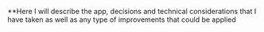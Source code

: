 **Here I will describe the app, decisions and technical considerations that I have taken as well as any type of improvements that could be applied